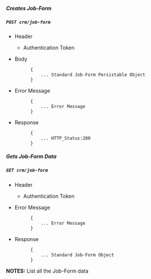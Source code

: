 ##### Creates Job-Form

##### `POST crm/job-form`
+ Header
	- Authentication Token
	
+ Body

            {
                ... Standard Job-Form Persistable Object
            }
+ Error Message

			{
				... Error Message
			}             
+ Response

            {
                ... HTTP_Status:200
            }
			
##### Gets Job-Form Data           
            
##### `GET crm/job-form`
+ Header 
	- Authentication Token

+ Error Message

			{
				... Error Message
			} 
+ Response

			{
				... Standard Job-Form Object
			}

**NOTES:** List all the Job-Form data